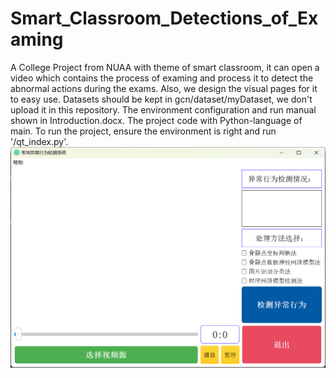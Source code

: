 # Smart_Classroom_Detections_of_Examing
A College Project from NUAA with theme of smart classroom, it can open a video which contains the process of examing and process it to detect the abnormal actions during the exams. Also, we design the visual pages for it to easy use.
Datasets should be kept in gcn/dataset/myDataset, we don't upload it in this repository.
The environment configuration and run manual shown in Introduction.docx. The project code with Python-language of main. To run the project, ensure the environment is right and run '/qt_index.py'.
![主页图片](index.png "主页图片示例")